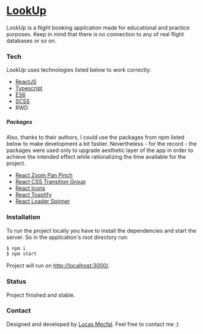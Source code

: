 # [LookUp]

LookUp is a flight booking application made for educational and practice purposes. Keep in mind that there is no connection to any of real flight databases or so on.

### Tech

LookUp uses technologies listed below to work correctly:

* [ReactJS]
* [Typescript]
* [ES6]
* [SCSS]
* RWD

##### Packages

Also, thanks to their authors, I could use the packages from npm listed below to make development a bit fastier. Nevertheless - for the record - the packages were used only to upgrade aesthetic layer of the app in order to achieve the intended effect while rationalizing the time available for the project.

* [React Zoom Pan Pinch]
* [React CSS Transition Group]
* [React Icons]
* [React Toastify]
* [React Loader Spinner]

### Installation

To run the project locally you have to install the dependencies and start the server. So in the application's root directory run:

```sh
$ npm i
$ npm start
```

Project will run on [http://localhost:3000/].

### Status
Project finished and stable.

### Contact
Designed and developed by [Lucas Mecfal](mailto:lukme00@gmail.com). Feel free to contact me :) 

   [LookUp]: <https://look-up.netlify.app/>
   [ReactJS]: <https://reactjs.org/>
   [Typescript]: <https://www.typescriptlang.org/>
   [ES6]: <http://www.ecma-international.org/ecma-262/6.0/>
   [SCSS]: <https://sass-lang.com/>
   [React Zoom Pan Pinch]: <https://www.npmjs.com/package/react-zoom-pan-pinch/>
   [React CSS Transition Group]: <https://www.npmjs.com/package/react-addons-css-transition-group/>
   [React Icons]: <https://www.npmjs.com/package/react-icons/>
   [React Toastify]: <https://github.com/fkhadra/react-toastify/>
   [React Loader Spinner]: <https://www.npmjs.com/package/react-loader-spinner/>
   [http://localhost:3000/]: <http://localhost:3000/>

